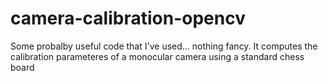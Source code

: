 # camera-calibration-opencv
Some probalby useful code that I've used... nothing fancy. It computes the calibration parameteres of a monocular camera using a standard chess board
